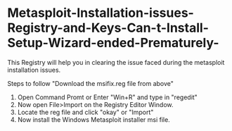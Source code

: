 # Metasploit-Installation-issues-Registry-and-Keys-Can-t-Install-Setup-Wizard-ended-Prematurely-

This Registry will help you in clearing the issue faced during the metasploit installation issues.

Steps to follow 
     "Download the msifix.reg file from above"
     
1. Open Command Promt or Enter "Win+R" and type in "regedit"
2. Now open File>Import on the Registry Editor Window.
3. Locate the reg file and click "okay" or "Import"
4. Now install the Windows Metasploit installer msi file.


